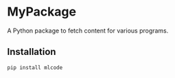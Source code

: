 # MyPackage

A Python package to fetch content for various programs.

## Installation

```bash
pip install mlcode
